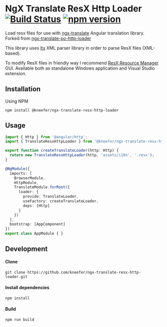 # NgX Translate ResX Http Loader [![Build Status](https://travis-ci.org/kneefer/ngx-translate-resx-http-loader.svg?branch=master)](https://travis-ci.org/kneefer/ngx-translate-resx-http-loader) [![npm version](https://img.shields.io/npm/v/@kneefer/ngx-translate-resx-http-loader.svg)](https://www.npmjs.com/package/@kneefer/ngx-translate-resx-http-loader)
Load resx files for use with [ngx-translate](https://github.com/ngx-translate/core) Angular translation library.   
Forked from [ngx-translate-po-http-loader](https://github.com/biesbjerg/ngx-translate-po-http-loader)

This library uses [ltx](https://github.com/node-xmpp/ltx) XML parser library in order to parse ResX files (XML-based).

To modify ResX files in friendly way I recommend [ResX Resource Manager](https://github.com/tom-englert/ResXResourceManager) GUI. Available both as standalone Windows application and Visual Studio extension.

## Installation
Using NPM
```
npm install @kneefer/ngx-translate-resx-http-loader
```

## Usage
```ts
import { Http } from '@angular/http';
import { TranslateResxHttpLoader } from '@kneefer/ngx-translate-resx-http-loader';

export function createTranslateLoader(http: Http) {
  return new TranslateResxHttpLoader(http, 'assets/i18n', '.resx');
}

@NgModule({
  imports: [
    BrowserModule,
    HttpModule,
    TranslateModule.forRoot({
      loader: {
        provide: TranslateLoader,
        useFactory: createTranslateLoader,
        deps: [Http]
      }
    })
  ],
  bootstrap: [AppComponent]
})
export class AppModule { }
```

## Development
#### Clone
```
git clone https://github.com/kneefer/ngx-translate-resx-http-loader.git
```
#### Install dependencies
```
npm install
```  
#### Build
```
npm run build
```
